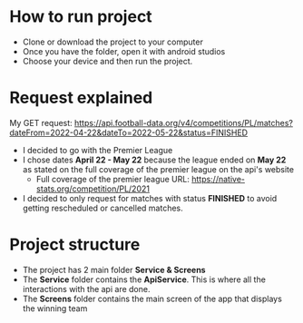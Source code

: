 # How to run project
- Clone or download the project to your computer
- Once you have the folder, open it with android studios
- Choose your device and then run the project.

# Request explained
My GET request: https://api.football-data.org/v4/competitions/PL/matches?dateFrom=2022-04-22&dateTo=2022-05-22&status=FINISHED

- I decided to go with the Premier League
- I chose dates **April 22 - May 22** because the league ended on **May 22** as stated on the full coverage of the premier league on the api's website
  - Full coverage of the premier league URL: https://native-stats.org/competition/PL/2021
- I decided to only request for matches with status **FINISHED** to avoid getting rescheduled or cancelled matches.

# Project structure
 - The project has 2 main folder **Service & Screens**
 - The **Service** folder contains the **ApiService**. This is where all the interactions with the api are done.
 - The **Screens** folder contains the main screen of the app that displays the winning team
